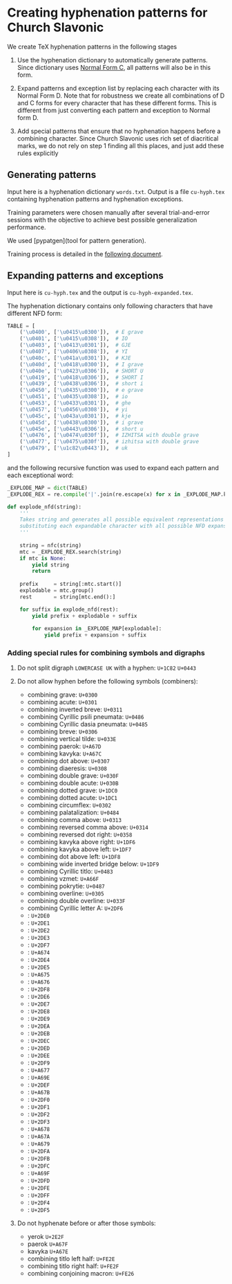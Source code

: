 # Creating hyphenation patterns for Church Slavonic

We create TeX hyphenation patterns in the following stages

1. Use the hyphenation dictionary to automatically generate patterns. 
   Since dictionary uses [Normal Form C](http://unicode.org/reports/tr15/), all patterns will also be in this form.

2. Expand patterns and exception list by replacing each character with its Normal Form D. Note that for robustness
   we create all combinations of D and C forms for every character that has these different forms. This is different
   from just converting each pattern and exception to Normal form D.

3. Add special patterns that ensure that no hyphenation happens before a combining character. Since Church Slavonic
   uses rich set of diacritical marks, we do not rely on step 1 finding all this places, and just add these rules 
   explicitly

## Generating patterns

Input here is a hyphenation dictionary `words.txt`. Output is a file `cu-hyph.tex` containing hyphenation patterns and
hyphenation exceptions.

Training parameters were chosen manually after several trial-and-error sessions with the objective to achieve best
possible generalization performance.

We used [pypatgen](tool for pattern generation). 

Training process is detailed in the [following document](TRAINING.md).

## Expanding patterns and exceptions

Input here is `cu-hyph.tex` and the output is `cu-hyph-expanded.tex`.

The hyphenation dictionary contains only following characters that have different NFD form:

```python
TABLE = [
    ('\u0400', ['\u0415\u0300']),  # E grave
    ('\u0401', ['\u0415\u0308']),  # IO
    ('\u0403', ['\u0413\u0301']),  # GJE
    ('\u0407', ['\u0406\u0308']),  # YI
    ('\u040c', ['\u041a\u0301']),  # KJE
    ('\u040d', ['\u0418\u0300']),  # I grave
    ('\u040e', ['\u0423\u0306']),  # SHORT U
    ('\u0419', ['\u0418\u0306']),  # SHORT I
    ('\u0439', ['\u0438\u0306']),  # short i
    ('\u0450', ['\u0435\u0300']),  # e grave
    ('\u0451', ['\u0435\u0308']),  # io
    ('\u0453', ['\u0433\u0301']),  # ghe
    ('\u0457', ['\u0456\u0308']),  # yi
    ('\u045c', ['\u043a\u0301']),  # kje
    ('\u045d', ['\u0438\u0300']),  # i grave
    ('\u045e', ['\u0443\u0306']),  # short u
    ('\u0476', ['\u0474\u030f']),  # IZHITSA with double grave
    ('\u0477', ['\u0475\u030f']),  # izhitsa with double grave
    ('\u0479', ['\u1c82\u0443']),  # uk
]
```
and the following recursive function was used to expand each pattern and each exceptional word:

```python
_EXPLODE_MAP = dict(TABLE)
_EXPLODE_REX = re.compile('|'.join(re.escape(x) for x in _EXPLODE_MAP.keys()))

def explode_nfd(string):
    '''
    Takes string and generates all possible equivalent representations by
    substituting each expandable character with all possible NFD expansions.
    '''
    
    string = nfc(string)
    mtc = _EXPLODE_REX.search(string)
    if mtc is None:
        yield string
        return
    
    prefix     = string[:mtc.start()]
    explodable = mtc.group()
    rest       = string[mtc.end():]

    for suffix in explode_nfd(rest):
        yield prefix + explodable + suffix
        
        for expansion in _EXPLODE_MAP[explodable]:
            yield prefix + expansion + suffix
```

### Adding special rules for combining symbols and digraphs

1. Do not split digraph `LOWERCASE UK` with a hyphen: `U+1C82` `U+0443`
2. Do not allow hyphen before the following symbols (combiners):
   * combining grave: `U+0300`
   * combining acute: `U+0301`
   * combining inverted breve: `U+0311`
   * combining Cyrillic psili pneumata: `U+0486`
   * combining Cyrillic dasia pneumata: `U+0485`
   * combining breve: `U+0306`
   * combining vertical tilde: `U+033E`
   * combining paerok: `U+A67D`
   * combining kavyka: `U+A67C`
   * combining dot above: `U+0307`
   * combining diaeresis: `U+0308`
   * combining double grave: `U+030F`
   * combining double acute: `U+030B`
   * combining dotted grave: `U+1DC0`
   * combining dotted acute: `U+1DC1`
   * combining circumflex: `U+0302`
   * combining palatalization: `U+0484`
   * combining comma above: `U+0313`
   * combining reversed comma above: `U+0314`
   * combining reversed dot right: `U+0358`
   * combining kavyka above right: `U+1DF6`
   * combining kavyka above left: `U+1DF7`
   * combining dot above left: `U+1DF8`
   * combining wide inverted bridge below: `U+1DF9`
   * combining Cyrillic titlo: `U+0483`
   * combining vzmet: `U+A66F`
   * combining pokrytie: `U+0487`
   * combining overline: `U+0305`
   * combining double overline: `U+033F`
   * combining Cyrillic letter A: `U+2DF6`
   * : `U+2DE0`
   * : `U+2DE1`
   * : `U+2DE2`
   * : `U+2DE3`
   * : `U+2DF7`
   * : `U+A674`
   * : `U+2DE4`
   * : `U+2DE5`
   * : `U+A675`
   * : `U+A676`
   * : `U+2DF8`
   * : `U+2DE6`
   * : `U+2DE7`
   * : `U+2DE8`
   * : `U+2DE9`
   * : `U+2DEA`
   * : `U+2DEB`
   * : `U+2DEC`
   * : `U+2DED`
   * : `U+2DEE`
   * : `U+2DF9`
   * : `U+A677`
   * : `U+A69E`
   * : `U+2DEF`
   * : `U+A67B`
   * : `U+2DF0`
   * : `U+2DF1`
   * : `U+2DF2`
   * : `U+2DF3`
   * : `U+A678`
   * : `U+A67A`
   * : `U+A679`
   * : `U+2DFA`
   * : `U+2DFB`
   * : `U+2DFC`
   * : `U+A69F`
   * : `U+2DFD`
   * : `U+2DFE`
   * : `U+2DFF`
   * : `U+2DF4`
   * : `U+2DF5`
   
   
3. Do not hyphenate before or after those symbols:
   * yerok `U+2E2F`
   * paerok `U+A67F`
   * kavyka `U+A67E`
   * combining titlo left half: `U+FE2E`
   * combining titlo right half: `U+FE2F`
   * combining conjoining macron: `U+FE26`
    
   